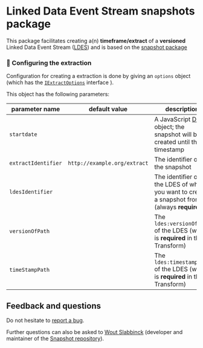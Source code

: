 # Linked Data Event Stream snapshots package

This package facilitates creating a(n) **timeframe/extract** of a **versioned** Linked Data Event Stream ([LDES](https://semiceu.github.io/LinkedDataEventStreams/)) and is based on the [snapshot package](https://github.com/TREEcg/LDES-Snapshot)

### 🔧 Configuring the extraction

Configuration for creating a extraction is done by giving an `options` object (which has the [`IExtractOptions`](https://github.com/lars-vc/LDES-Extractor/blob/root/src/ExtractorTransform.ts) interface ).

This object has the following parameters:

| parameter name       | default value                 | description                                                  |
| -------------------- | ----------------------------- | ------------------------------------------------------------ |
| `startdate`          |                               | A JavaScript [Date](https://developer.mozilla.org/en-US/docs/Web/JavaScript/Reference/Global_Objects/Date) object; the snapshot will be created until this timestamp |
| `extractIdentifier`  | `http://example.org/extract`  | The identifier of the snapshot                               |
| `ldesIdentifier`     |                               | The identifier of the LDES of which you want to create a snapshot from (always **required**) |
| `versionOfPath`      |                               | The `ldes:versionOfPath` of the LDES (which is **required** in the Transform) |
| `timeStampPath`      |                               | The `ldes:timestampPath` of the LDES (which is **required** in the Transform) |

## Feedback and questions

Do not hesitate to [report a bug](https://github.com/TREEcg/LDES-Snapshot/issues).

Further questions can also be asked to [Wout Slabbinck](mailto:wout.slabbinck@ugent.be) (developer and maintainer of the [Snapshot repository](https://github.com/TREEcg/LDES-Snapshot)).
